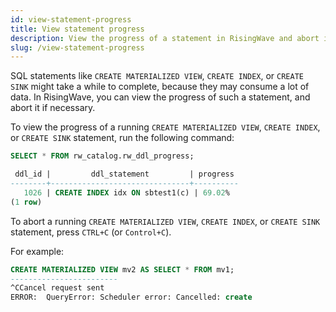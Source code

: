 ```yaml
---
id: view-statement-progress
title: View statement progress
description: View the progress of a statement in RisingWave and abort it if it takes too long.
slug: /view-statement-progress
---
```

SQL statements like `CREATE MATERIALIZED VIEW`, `CREATE INDEX`, or `CREATE SINK` might take a while to complete, because they may consume a lot of data. In RisingWave, you can view the progress of such a statement, and abort it if necessary.

To view the progress of a running `CREATE MATERIALIZED VIEW`, `CREATE INDEX`, or `CREATE SINK` statement, run the following command:

```sql
SELECT * FROM rw_catalog.rw_ddl_progress;

 ddl_id |         ddl_statement         | progress
--------+-------------------------------+----------
   1026 | CREATE INDEX idx ON sbtest1(c) | 69.02%
(1 row)

```

To abort a running `CREATE MATERIALIZED VIEW`, `CREATE INDEX`, or `CREATE SINK` statement, press `CTRL+C` (or `Control+C`). 

For example:

```sql
CREATE MATERIALIZED VIEW mv2 AS SELECT * FROM mv1;
------------------------
^CCancel request sent
ERROR:  QueryError: Scheduler error: Cancelled: create
```
